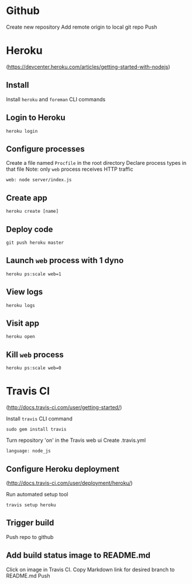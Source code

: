 # Github

Create new repository
Add remote origin to local git repo
Push


# Heroku
(https://devcenter.heroku.com/articles/getting-started-with-nodejs)

## Install
Install `heroku` and `foreman` CLI commands

## Login to Heroku
    heroku login

## Configure processes
Create a file named `Procfile` in the root directory
Declare process types in that file
Note: only `web` process receives HTTP traffic

    web: node server/index.js

## Create app

    heroku create [name]

## Deploy code

    git push heroku master

## Launch `web` process with 1 dyno

    heroku ps:scale web=1

## View logs

    heroku logs

## Visit app

    heroku open

## Kill `web` process

    heroku ps:scale web=0


# Travis CI
(http://docs.travis-ci.com/user/getting-started/)

Install `travis` CLI command

    sudo gem install travis

Turn repository 'on' in the Travis web ui
Create .travis.yml

    language: node_js

## Configure Heroku deployment
(http://docs.travis-ci.com/user/deployment/heroku/)

Run automated setup tool

    travis setup heroku

## Trigger build
Push repo to github

## Add build status image to README.md
Click on image in Travis CI.
Copy Markdown link for desired branch to README.md
Push
